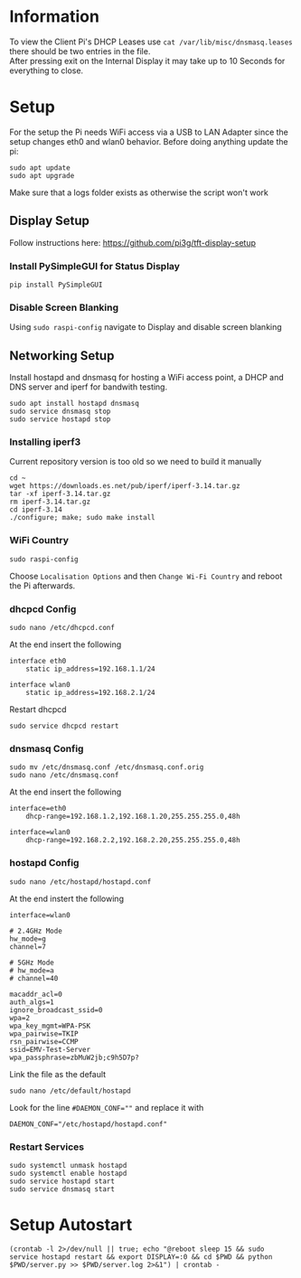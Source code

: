 # Information
To view the Client Pi's DHCP Leases use `cat /var/lib/misc/dnsmasq.leases` there should be two entries in the file.  
After pressing exit on the Internal Display it may take up to 10 Seconds for everything to close.

# Setup
For the setup the Pi needs WiFi access via a USB to LAN Adapter since the setup changes eth0 and wlan0 behavior.
Before doing anything update the pi:
```
sudo apt update
sudo apt upgrade
```
Make sure that a logs folder exists as otherwise the script won't work

## Display Setup
Follow instructions here: https://github.com/pi3g/tft-display-setup
### Install PySimpleGUI for Status Display
```
pip install PySimpleGUI
```
### Disable Screen Blanking
Using `sudo raspi-config` navigate to Display and disable screen blanking

## Networking Setup
Install hostapd and dnsmasq for hosting a WiFi access point, a DHCP and DNS server and iperf for bandwith testing.
```
sudo apt install hostapd dnsmasq
sudo service dnsmasq stop
sudo service hostapd stop
```
### Installing iperf3
Current repository version is too old so we need to build it manually
```
cd ~
wget https://downloads.es.net/pub/iperf/iperf-3.14.tar.gz
tar -xf iperf-3.14.tar.gz
rm iperf-3.14.tar.gz
cd iperf-3.14
./configure; make; sudo make install
```
### WiFi Country
```
sudo raspi-config
```
Choose `Localisation Options` and then `Change Wi-Fi Country` and reboot the Pi afterwards.
### dhcpcd Config
```
sudo nano /etc/dhcpcd.conf
```
At the end insert the following
```
interface eth0
    static ip_address=192.168.1.1/24

interface wlan0
    static ip_address=192.168.2.1/24
```
Restart dhcpcd
```
sudo service dhcpcd restart
```
### dnsmasq Config
```
sudo mv /etc/dnsmasq.conf /etc/dnsmasq.conf.orig
sudo nano /etc/dnsmasq.conf
```
At the end insert the following
```
interface=eth0
    dhcp-range=192.168.1.2,192.168.1.20,255.255.255.0,48h

interface=wlan0
    dhcp-range=192.168.2.2,192.168.2.20,255.255.255.0,48h
```
### hostapd Config
```
sudo nano /etc/hostapd/hostapd.conf
```
At the end instert the following
```
interface=wlan0

# 2.4GHz Mode
hw_mode=g
channel=7

# 5GHz Mode
# hw_mode=a
# channel=40

macaddr_acl=0
auth_algs=1
ignore_broadcast_ssid=0
wpa=2
wpa_key_mgmt=WPA-PSK
wpa_pairwise=TKIP
rsn_pairwise=CCMP
ssid=EMV-Test-Server
wpa_passphrase=zbMuW2jb;c9h5D7p?
```
Link the file as the default
```
sudo nano /etc/default/hostapd
```
Look for the line `#DAEMON_CONF=""` and replace it with
```
DAEMON_CONF="/etc/hostapd/hostapd.conf"
```
### Restart Services
```
sudo systemctl unmask hostapd
sudo systemctl enable hostapd
sudo service hostapd start
sudo service dnsmasq start
```

# Setup Autostart
```
(crontab -l 2>/dev/null || true; echo "@reboot sleep 15 && sudo service hostapd restart && export DISPLAY=:0 && cd $PWD && python $PWD/server.py >> $PWD/server.log 2>&1") | crontab -
```